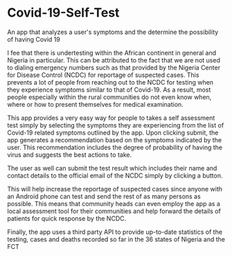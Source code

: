 # Covid-19-Self-Test
An app that analyzes a user's symptoms and the determine the possibility of having Covid 19

I fee that there is undertesting within the African continent in general and Nigeria in particular. This can be attributed to the fact that we are not used to dialing 
emergency numbers such as that provided by the Nigeria Center for Disease Control (NCDC) for reportage of suspected cases. This prevents a lot of people from reaching 
out to the NCDC for testing when they experience symptoms similar to that of Covid-19. As a result, most people especially within the rural communities do not even know when,
where or how to present themselves for medical examination.

This app provides a very easy way for people to takes a self assessment test simply by selecting the symptoms they are experiencing from the list of Covid-19 related symptoms 
outlined by the app. Upon clicking submit, the app generates a recommendation based on the symptoms indicated by the user. This recommendation includes the degree of probability 
of having the virus and suggests the best actions to take.

The user as well can submit the test result which includes their name and contact details to the official email of the NCDC simply by clicking a button.

This will help increase the reportage of suspected cases since anyone with an Android phone can test and send the rest of as many persons as possible. This means that community 
heads can even employ the app as a local assessment tool for their communities and help forward the details of patients for quick response by the NCDC.  

Finally, the app uses a third party API to provide up-to-date statistics of the testing,  cases and deaths recorded so far in the 36 states of Nigeria and the FCT
